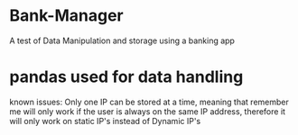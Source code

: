 # Bank-Manager
A test of Data Manipulation and storage using a banking app
# pandas used for data handling

known issues:
Only one IP can be stored at a time, meaning that remember me will only work if the user is always on the same IP address, therefore it will only work on static IP's instead of Dynamic IP's
